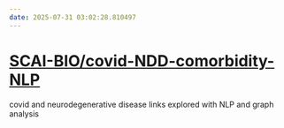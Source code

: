 ```yaml
---
date: 2025-07-31 03:02:28.810497
---
```


# [SCAI-BIO/covid-NDD-comorbidity-NLP](https://github.com/SCAI-BIO/covid-NDD-comorbidity-NLP)

covid and neurodegenerative disease links explored with NLP and graph analysis
